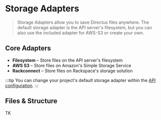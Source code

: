 # Storage Adapters

> Storage Adapters allow you to save Directus files anywhere. The default storage adapter is the API server's filesystem, but you can also use the included adapter for AWS-S3 or create your own.

## Core Adapters

* **Filesystem** – Store files on the API server's filesystem
* **AWS S3** – Store files on Amazon's Simple Storage Service
* **Rackconnect** – Store files on Rackspace's storage solution

:::tip
You can change your project's default storage adapter within the [API configuration](../advanced/api/configuration.html#storage).
:::

## Files & Structure

TK